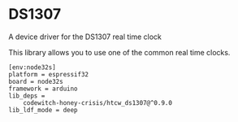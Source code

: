 # DS1307

A device driver for the DS1307 real time clock

This library allows you to use one of the common real time clocks.

```
[env:node32s]
platform = espressif32
board = node32s
framework = arduino
lib_deps = 
	codewitch-honey-crisis/htcw_ds1307@^0.9.0
lib_ldf_mode = deep
```